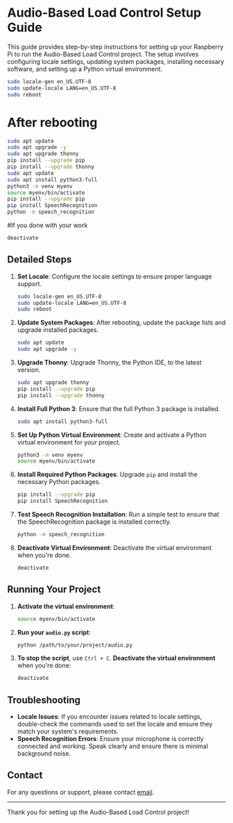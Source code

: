 
# Audio-Based Load Control Setup Guide

This guide provides step-by-step instructions for setting up your Raspberry Pi to run the Audio-Based Load Control project. The setup involves configuring locale settings, updating system packages, installing necessary software, and setting up a Python virtual environment.

```bash
sudo locale-gen en_US.UTF-8
sudo update-locale LANG=en_US.UTF-8
sudo reboot
```
# After rebooting
```bash
sudo apt update
sudo apt upgrade -y
sudo apt upgrade thonny
pip install --upgrade pip
pip install --upgrade thonny
sudo apt update
sudo apt install python3-full
python3 -m venv myenv
source myenv/bin/activate
pip install --upgrade pip
pip install SpeechRecognition
python -m speech_recognition
```
#If you done with your work 
```bash
deactivate
```
## Detailed Steps

1. **Set Locale**: Configure the locale settings to ensure proper language support.
    ```bash
    sudo locale-gen en_US.UTF-8
    sudo update-locale LANG=en_US.UTF-8
    sudo reboot
    ```

2. **Update System Packages**: After rebooting, update the package lists and upgrade installed packages.
    ```bash
    sudo apt update
    sudo apt upgrade -y
    ```

3. **Upgrade Thonny**: Upgrade Thonny, the Python IDE, to the latest version.
    ```bash
    sudo apt upgrade thonny
    pip install --upgrade pip
    pip install --upgrade thonny
    ```

4. **Install Full Python 3**: Ensure that the full Python 3 package is installed.
    ```bash
    sudo apt install python3-full
    ```

5. **Set Up Python Virtual Environment**: Create and activate a Python virtual environment for your project.
    ```bash
    python3 -m venv myenv
    source myenv/bin/activate
    ```

6. **Install Required Python Packages**: Upgrade `pip` and install the necessary Python packages.
    ```bash
    pip install --upgrade pip
    pip install SpeechRecognition
    ```

7. **Test Speech Recognition Installation**: Run a simple test to ensure that the SpeechRecognition package is installed correctly.
    ```bash
    python -m speech_recognition
    ```

8. **Deactivate Virtual Environment**: Deactivate the virtual environment when you're done.
    ```bash
    deactivate
    ```

## Running Your Project

1. **Activate the virtual environment**:
    ```bash
    source myenv/bin/activate
    ```

2. **Run your `audio.py` script**:
    ```bash
    python /path/to/your/project/audio.py
    ```

3. **To stop the script**, use `Ctrl + C`. **Deactivate the virtual environment** when you're done:
    ```bash
    deactivate
    ```

## Troubleshooting

- **Locale Issues**: If you encounter issues related to locale settings, double-check the commands used to set the locale and ensure they match your system's requirements.
- **Speech Recognition Errors**: Ensure your microphone is correctly connected and working. Speak clearly and ensure there is minimal background noise.

## Contact

For any questions or support, please contact [email](mailto:pchafle903@gmail.com).

---

Thank you for setting up the Audio-Based Load Control project!
```

